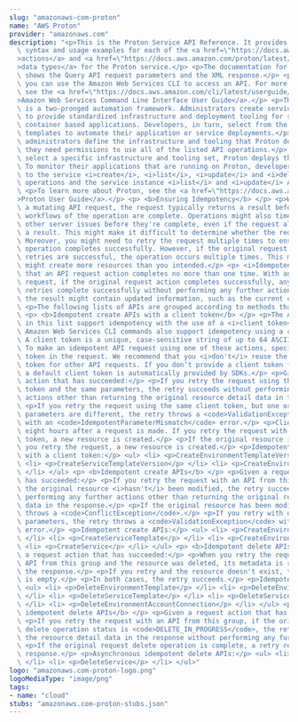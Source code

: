 ```yaml
---
slug: "amazonaws-com-proton"
name: "AWS Proton"
provider: "amazonaws.com"
description: "<p>This is the Proton Service API Reference. It provides descriptions,\
  \ syntax and usage examples for each of the <a href=\"https://docs.aws.amazon.com/proton/latest/APIReference/API_Operations.html\"\
  >actions</a> and <a href=\"https://docs.aws.amazon.com/proton/latest/APIReference/API_Types.html\"\
  >data types</a> for the Proton service.</p> <p>The documentation for each action\
  \ shows the Query API request parameters and the XML response.</p> <p>Alternatively,\
  \ you can use the Amazon Web Services CLI to access an API. For more information,\
  \ see the <a href=\"https://docs.aws.amazon.com/cli/latest/userguide/cli-chap-welcome.html\"\
  >Amazon Web Services Command Line Interface User Guide</a>.</p> <p>The Proton service\
  \ is a two-pronged automation framework. Administrators create service templates\
  \ to provide standardized infrastructure and deployment tooling for serverless and\
  \ container based applications. Developers, in turn, select from the available service\
  \ templates to automate their application or service deployments.</p> <p>Because\
  \ administrators define the infrastructure and tooling that Proton deploys and manages,\
  \ they need permissions to use all of the listed API operations.</p> <p>When developers\
  \ select a specific infrastructure and tooling set, Proton deploys their applications.\
  \ To monitor their applications that are running on Proton, developers need permissions\
  \ to the service <i>create</i>, <i>list</i>, <i>update</i> and <i>delete</i> API\
  \ operations and the service instance <i>list</i> and <i>update</i> API operations.</p>\
  \ <p>To learn more about Proton, see the <a href=\"https://docs.aws.amazon.com/proton/latest/userguide/Welcome.html\"\
  >Proton User Guide</a>.</p> <p> <b>Ensuring Idempotency</b> </p> <p>When you make\
  \ a mutating API request, the request typically returns a result before the asynchronous\
  \ workflows of the operation are complete. Operations might also time out or encounter\
  \ other server issues before they're complete, even if the request already returned\
  \ a result. This might make it difficult to determine whether the request succeeded.\
  \ Moreover, you might need to retry the request multiple times to ensure that the\
  \ operation completes successfully. However, if the original request and the subsequent\
  \ retries are successful, the operation occurs multiple times. This means that you\
  \ might create more resources than you intended.</p> <p> <i>Idempotency</i> ensures\
  \ that an API request action completes no more than one time. With an idempotent\
  \ request, if the original request action completes successfully, any subsequent\
  \ retries complete successfully without performing any further actions. However,\
  \ the result might contain updated information, such as the current creation status.</p>\
  \ <p>The following lists of APIs are grouped according to methods that ensure idempotency.</p>\
  \ <p> <b>Idempotent create APIs with a client token</b> </p> <p>The API actions\
  \ in this list support idempotency with the use of a <i>client token</i>. The corresponding\
  \ Amazon Web Services CLI commands also support idempotency using a client token.\
  \ A client token is a unique, case-sensitive string of up to 64 ASCII characters.\
  \ To make an idempotent API request using one of these actions, specify a client\
  \ token in the request. We recommend that you <i>don't</i> reuse the same client\
  \ token for other API requests. If you don’t provide a client token for these APIs,\
  \ a default client token is automatically provided by SDKs.</p> <p>Given a request\
  \ action that has succeeded:</p> <p>If you retry the request using the same client\
  \ token and the same parameters, the retry succeeds without performing any further\
  \ actions other than returning the original resource detail data in the response.</p>\
  \ <p>If you retry the request using the same client token, but one or more of the\
  \ parameters are different, the retry throws a <code>ValidationException</code>\
  \ with an <code>IdempotentParameterMismatch</code> error.</p> <p>Client tokens expire\
  \ eight hours after a request is made. If you retry the request with the expired\
  \ token, a new resource is created.</p> <p>If the original resource is deleted and\
  \ you retry the request, a new resource is created.</p> <p>Idempotent create APIs\
  \ with a client token:</p> <ul> <li> <p>CreateEnvironmentTemplateVersion</p> </li>\
  \ <li> <p>CreateServiceTemplateVersion</p> </li> <li> <p>CreateEnvironmentAccountConnection</p>\
  \ </li> </ul> <p> <b>Idempotent create APIs</b> </p> <p>Given a request action that\
  \ has succeeded:</p> <p>If you retry the request with an API from this group, and\
  \ the original resource <i>hasn't</i> been modified, the retry succeeds without\
  \ performing any further actions other than returning the original resource detail\
  \ data in the response.</p> <p>If the original resource has been modified, the retry\
  \ throws a <code>ConflictException</code>.</p> <p>If you retry with different input\
  \ parameters, the retry throws a <code>ValidationException</code> with an <code>IdempotentParameterMismatch</code>\
  \ error.</p> <p>Idempotent create APIs:</p> <ul> <li> <p>CreateEnvironmentTemplate</p>\
  \ </li> <li> <p>CreateServiceTemplate</p> </li> <li> <p>CreateEnvironment</p> </li>\
  \ <li> <p>CreateService</p> </li> </ul> <p> <b>Idempotent delete APIs</b> </p> <p>Given\
  \ a request action that has succeeded:</p> <p>When you retry the request with an\
  \ API from this group and the resource was deleted, its metadata is returned in\
  \ the response.</p> <p>If you retry and the resource doesn't exist, the response\
  \ is empty.</p> <p>In both cases, the retry succeeds.</p> <p>Idempotent delete APIs:</p>\
  \ <ul> <li> <p>DeleteEnvironmentTemplate</p> </li> <li> <p>DeleteEnvironmentTemplateVersion</p>\
  \ </li> <li> <p>DeleteServiceTemplate</p> </li> <li> <p>DeleteServiceTemplateVersion</p>\
  \ </li> <li> <p>DeleteEnvironmentAccountConnection</p> </li> </ul> <p> <b>Asynchronous\
  \ idempotent delete APIs</b> </p> <p>Given a request action that has succeeded:</p>\
  \ <p>If you retry the request with an API from this group, if the original request\
  \ delete operation status is <code>DELETE_IN_PROGRESS</code>, the retry returns\
  \ the resource detail data in the response without performing any further actions.</p>\
  \ <p>If the original request delete operation is complete, a retry returns an empty\
  \ response.</p> <p>Asynchronous idempotent delete APIs:</p> <ul> <li> <p>DeleteEnvironment</p>\
  \ </li> <li> <p>DeleteService</p> </li> </ul>"
logo: "amazonaws.com-proton-logo.png"
logoMediaType: "image/png"
tags:
- name: "cloud"
stubs: "amazonaws.com-proton-stubs.json"
---
```

